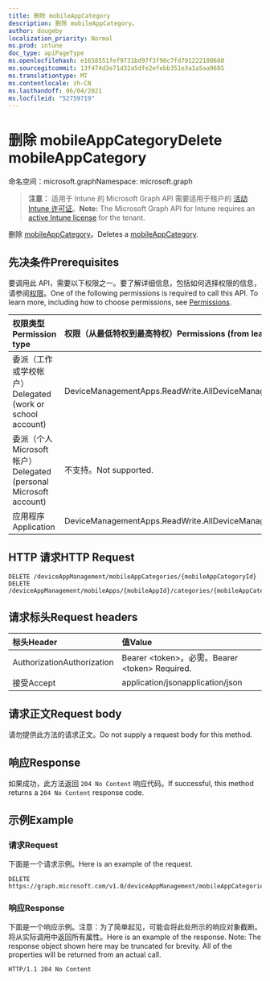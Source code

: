```yaml
---
title: 删除 mobileAppCategory
description: 删除 mobileAppCategory。
author: dougeby
localization_priority: Normal
ms.prod: intune
doc_type: apiPageType
ms.openlocfilehash: e1658551fef9731bd97f3f90c7fd791222180680
ms.sourcegitcommit: 13f474d3e71d32a5dfe2efebb351e3a1a5aa9685
ms.translationtype: MT
ms.contentlocale: zh-CN
ms.lasthandoff: 06/04/2021
ms.locfileid: "52759719"
---
```

# <a name="delete-mobileappcategory"></a><span data-ttu-id="be0f3-103">删除 mobileAppCategory</span><span class="sxs-lookup"><span data-stu-id="be0f3-103">Delete mobileAppCategory</span></span>

<span data-ttu-id="be0f3-104">命名空间：microsoft.graph</span><span class="sxs-lookup"><span data-stu-id="be0f3-104">Namespace: microsoft.graph</span></span>

> <span data-ttu-id="be0f3-105">**注意：** 适用于 Intune 的 Microsoft Graph API 需要适用于租户的 [活动 Intune 许可证](https://go.microsoft.com/fwlink/?linkid=839381)。</span><span class="sxs-lookup"><span data-stu-id="be0f3-105">**Note:** The Microsoft Graph API for Intune requires an [active Intune license](https://go.microsoft.com/fwlink/?linkid=839381) for the tenant.</span></span>

<span data-ttu-id="be0f3-106">删除 [mobileAppCategory](../resources/intune-apps-mobileappcategory.md)。</span><span class="sxs-lookup"><span data-stu-id="be0f3-106">Deletes a [mobileAppCategory](../resources/intune-apps-mobileappcategory.md).</span></span>

## <a name="prerequisites"></a><span data-ttu-id="be0f3-107">先决条件</span><span class="sxs-lookup"><span data-stu-id="be0f3-107">Prerequisites</span></span>
<span data-ttu-id="be0f3-p101">要调用此 API，需要以下权限之一。要了解详细信息，包括如何选择权限的信息，请参阅[权限](/graph/permissions-reference)。</span><span class="sxs-lookup"><span data-stu-id="be0f3-p101">One of the following permissions is required to call this API. To learn more, including how to choose permissions, see [Permissions](/graph/permissions-reference).</span></span>

|<span data-ttu-id="be0f3-110">权限类型</span><span class="sxs-lookup"><span data-stu-id="be0f3-110">Permission type</span></span>|<span data-ttu-id="be0f3-111">权限（从最低特权到最高特权）</span><span class="sxs-lookup"><span data-stu-id="be0f3-111">Permissions (from least to most privileged)</span></span>|
|:---|:---|
|<span data-ttu-id="be0f3-112">委派（工作或学校帐户）</span><span class="sxs-lookup"><span data-stu-id="be0f3-112">Delegated (work or school account)</span></span>|<span data-ttu-id="be0f3-113">DeviceManagementApps.ReadWrite.All</span><span class="sxs-lookup"><span data-stu-id="be0f3-113">DeviceManagementApps.ReadWrite.All</span></span>|
|<span data-ttu-id="be0f3-114">委派（个人 Microsoft 帐户）</span><span class="sxs-lookup"><span data-stu-id="be0f3-114">Delegated (personal Microsoft account)</span></span>|<span data-ttu-id="be0f3-115">不支持。</span><span class="sxs-lookup"><span data-stu-id="be0f3-115">Not supported.</span></span>|
|<span data-ttu-id="be0f3-116">应用程序</span><span class="sxs-lookup"><span data-stu-id="be0f3-116">Application</span></span>|<span data-ttu-id="be0f3-117">DeviceManagementApps.ReadWrite.All</span><span class="sxs-lookup"><span data-stu-id="be0f3-117">DeviceManagementApps.ReadWrite.All</span></span>|

## <a name="http-request"></a><span data-ttu-id="be0f3-118">HTTP 请求</span><span class="sxs-lookup"><span data-stu-id="be0f3-118">HTTP Request</span></span>
<!-- {
  "blockType": "ignored"
}
-->
``` http
DELETE /deviceAppManagement/mobileAppCategories/{mobileAppCategoryId}
DELETE /deviceAppManagement/mobileApps/{mobileAppId}/categories/{mobileAppCategoryId}
```

## <a name="request-headers"></a><span data-ttu-id="be0f3-119">请求标头</span><span class="sxs-lookup"><span data-stu-id="be0f3-119">Request headers</span></span>
|<span data-ttu-id="be0f3-120">标头</span><span class="sxs-lookup"><span data-stu-id="be0f3-120">Header</span></span>|<span data-ttu-id="be0f3-121">值</span><span class="sxs-lookup"><span data-stu-id="be0f3-121">Value</span></span>|
|:---|:---|
|<span data-ttu-id="be0f3-122">Authorization</span><span class="sxs-lookup"><span data-stu-id="be0f3-122">Authorization</span></span>|<span data-ttu-id="be0f3-123">Bearer &lt;token&gt;。必需。</span><span class="sxs-lookup"><span data-stu-id="be0f3-123">Bearer &lt;token&gt; Required.</span></span>|
|<span data-ttu-id="be0f3-124">接受</span><span class="sxs-lookup"><span data-stu-id="be0f3-124">Accept</span></span>|<span data-ttu-id="be0f3-125">application/json</span><span class="sxs-lookup"><span data-stu-id="be0f3-125">application/json</span></span>|

## <a name="request-body"></a><span data-ttu-id="be0f3-126">请求正文</span><span class="sxs-lookup"><span data-stu-id="be0f3-126">Request body</span></span>
<span data-ttu-id="be0f3-127">请勿提供此方法的请求正文。</span><span class="sxs-lookup"><span data-stu-id="be0f3-127">Do not supply a request body for this method.</span></span>

## <a name="response"></a><span data-ttu-id="be0f3-128">响应</span><span class="sxs-lookup"><span data-stu-id="be0f3-128">Response</span></span>
<span data-ttu-id="be0f3-129">如果成功，此方法返回 `204 No Content` 响应代码。</span><span class="sxs-lookup"><span data-stu-id="be0f3-129">If successful, this method returns a `204 No Content` response code.</span></span>

## <a name="example"></a><span data-ttu-id="be0f3-130">示例</span><span class="sxs-lookup"><span data-stu-id="be0f3-130">Example</span></span>

### <a name="request"></a><span data-ttu-id="be0f3-131">请求</span><span class="sxs-lookup"><span data-stu-id="be0f3-131">Request</span></span>
<span data-ttu-id="be0f3-132">下面是一个请求示例。</span><span class="sxs-lookup"><span data-stu-id="be0f3-132">Here is an example of the request.</span></span>
``` http
DELETE https://graph.microsoft.com/v1.0/deviceAppManagement/mobileAppCategories/{mobileAppCategoryId}
```

### <a name="response"></a><span data-ttu-id="be0f3-133">响应</span><span class="sxs-lookup"><span data-stu-id="be0f3-133">Response</span></span>
<span data-ttu-id="be0f3-p102">下面是一个响应示例。注意：为了简单起见，可能会将此处所示的响应对象截断。将从实际调用中返回所有属性。</span><span class="sxs-lookup"><span data-stu-id="be0f3-p102">Here is an example of the response. Note: The response object shown here may be truncated for brevity. All of the properties will be returned from an actual call.</span></span>
``` http
HTTP/1.1 204 No Content
```





